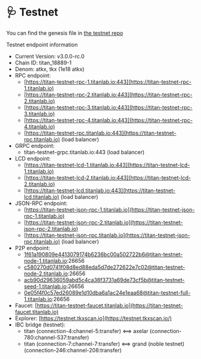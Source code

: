 # 🩺 Testnet

You can find the genesis file in [the testnet repo](https://github.com/titantkx/titan-testnets)

Testnet endpoint information

* Current Version: v3.0.0-rc.0
* Chain ID: titan\_18889-1
* Denom: atkx, tkx (1e18 atkx)
* RPC endpoint:
  * [https://titan-testnet-rpc-1.titanlab.io:443](https://titan-testnet-rpc-1.titanlab.io)
  * [https://titan-testnet-rpc-2.titanlab.io:443](https://titan-testnet-rpc-2.titanlab.io)
  * [https://titan-testnet-rpc-3.titanlab.io:443](https://titan-testnet-rpc-3.titanlab.io)
  * [https://titan-testnet-rpc-4.titanlab.io:443](https://titan-testnet-rpc-4.titanlab.io)
  * [https://titan-testnet-rpc.titanlab.io:443](https://titan-testnet-rpc.titanlab.io) (load balancer)
* GRPC endpoint:
  * titan-testnet-grpc.titanlab.io:443 (load balancer)
* LCD endpoint:
  * [https://titan-testnet-lcd-1.titanlab.io:443](https://titan-testnet-lcd-1.titanlab.io)
  * [https://titan-testnet-lcd-2.titanlab.io:443](https://titan-testnet-lcd-2.titanlab.io)
  * [https://titan-testnet-lcd.titanlab.io:443](https://titan-testnet-lcd.titanlab.io) (load balancer)
* JSON-RPC endpoint:
  * [https://titan-testnet-json-rpc-1.titanlab.io](https://titan-testnet-json-rpc-1.titanlab.io)
  * [https://titan-testnet-json-rpc-2.titanlab.io](https://titan-testnet-json-rpc-2.titanlab.io)
  * [https://titan-testnet-json-rpc.titanlab.io](https://titan-testnet-json-rpc.titanlab.io) (load balancer)
* P2P endpoint:
  * 1f61a190809e4413079174b6236bc00a502722b6@titan-testnet-node-1.titanlab.io:26656
  * c580270d0741f08d8ed88eda5d7de272622e7c02@titan-testnet-node-2.titanlab.io:26656
  * acb90d29636059abd5c4ca36f3731a69de73cf5b@titan-testnet-seed-1.titanlab.io:26656
  * 0e05f4f0c57ed26089e1d10dba6a1ac24e1eaa68@titan-testnet-full-1.titanlab.io:26656
* Faucet: [https://titan-testnet-faucet.titanlab.io](https://titan-testnet-faucet.titanlab.io)
* Explorer: [https://testnet.tkxscan.io](https://testnet.tkxscan.io/)
* IBC bridge (testnet):
  * titan (connection-4:channel-5:transfer) <==> axelar (connection-780:channel-537:transfer)
  * titan (connection-7:channel-7:transfer) <==> grand (noble testnet) (connection-246:channel-208:transfer)
